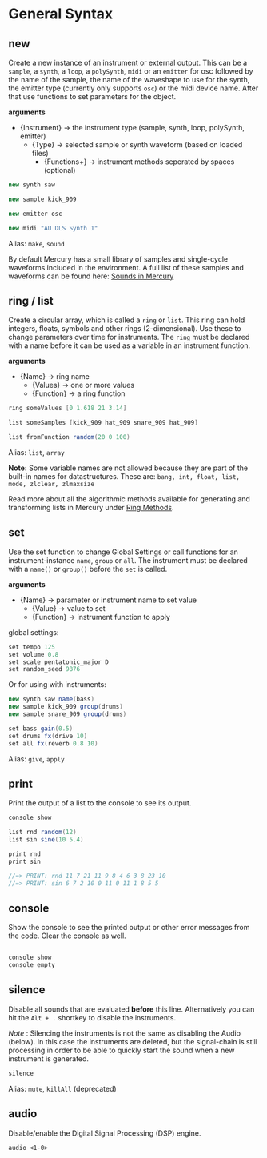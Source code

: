 # General Syntax

## new

Create a new instance of an instrument or external output. This can be a `sample`, a `synth`, a `loop`, a `polySynth`, `midi` or an `emitter` for osc followed by the name of the sample, the name of the waveshape to use for the synth, the emitter type (currently only supports `osc`) or the midi device name. After that use functions to set parameters for the object.

**arguments**
- {Instrument} -> the instrument type (sample, synth, loop, polySynth, emitter)
	- {Type} -> selected sample or synth waveform (based on loaded files)
		- {Functions+} -> instrument methods seperated by spaces (optional)

```java
new synth saw

new sample kick_909

new emitter osc

new midi "AU DLS Synth 1"
```

Alias: `make`, `sound`

By default Mercury has a small library of samples and single-cycle waveforms included in the environment. A full list of these samples and waveforms can be found here: [Sounds in Mercury](/mercury_ide/media/README.md)

## ring / list

Create a circular array, which is called a `ring` or `list`. This ring can hold integers, floats, symbols and other rings (2-dimensional). Use these to change parameters over time for instruments. The `ring` must be declared with a name before it can be used as a variable in an instrument function. 

**arguments**
- {Name} -> ring name
	- {Values} -> one or more values 
	- {Function} -> a ring function

```java
ring someValues [0 1.618 21 3.14]

list someSamples [kick_909 hat_909 snare_909 hat_909]

list fromFunction random(20 0 100)
```

Alias: `list`, `array`

**Note:** Some variable names are not allowed because they are part of the built-in names for datastructures. These are: `bang, int, float, list, mode, zlclear, zlmaxsize`

Read more about all the algorithmic methods available for generating and transforming lists in Mercury under [Ring Methods](./05-ring.md#ring-methods).

## set

Use the set function to change Global Settings or call functions for an instrument-instance `name`, `group` or `all`. The instrument must be declared with a `name()` or `group()` before the `set` is called.

**arguments**
- {Name} -> parameter or instrument name to set value
	- {Value} -> value to set
	- {Function} -> instrument function to apply

global settings:

```java
set tempo 125
set volume 0.8
set scale pentatonic_major D
set random_seed 9876
```

Or for using with instruments:

```java
new synth saw name(bass)
new sample kick_909 group(drums)
new sample snare_909 group(drums)

set bass gain(0.5)
set drums fx(drive 10)
set all fx(reverb 0.8 10)
```

Alias: `give`, `apply`

## print

Print the output of a list to the console to see its output.

```java
console show

list rnd random(12)
list sin sine(10 5.4)

print rnd
print sin

//=> PRINT: rnd 11 7 21 11 9 8 4 6 3 8 23 10
//=> PRINT: sin 6 7 2 10 0 11 0 11 1 8 5 5
```

## console

Show the console to see the printed output or other error messages from the code. Clear the console as well.

```java

console show
console empty
```

## silence

Disable all sounds that are evaluated **before** this line. Alternatively you can hit the `Alt + .` shortkey to disable the instruments. 

*Note* : Silencing the instruments is not the same as disabling the Audio (below). In this case the instruments are deleted, but the signal-chain is still processing in order to be able to quickly start the sound when a new instrument is generated.

```java
silence
```

Alias: `mute`, `killAll` (deprecated)

## audio

Disable/enable the Digital Signal Processing (DSP) engine.

```
audio <1-0>
```
